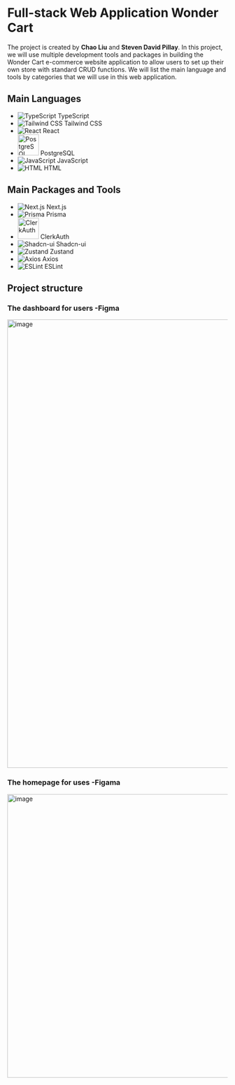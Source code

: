 # Full-stack Web Application Wonder Cart

The project is created by **Chao Liu** and **Steven David Pillay**. In this project, we will use multiple development tools and packages in building the Wonder Cart e-commerce website application to allow users to set up their own store with standard CRUD functions. We will list the main language and tools by categories that we will use in this web application.

## Main Languages
- ![TypeScript](https://img.icons8.com/color/48/000000/typescript.png) TypeScript
- ![Tailwind CSS](https://img.icons8.com/color/48/000000/tailwindcss.png) Tailwind CSS
- ![React](https://img.icons8.com/color/48/000000/react-native.png) React
- <img src="https://github.com/code-Gambler/wonder-cart/assets/104114667/5d5bb565-eead-4f76-92c0-50c8481defd8" alt="PostgreSQL" width="48" height="48"> PostgreSQL
- ![JavaScript](https://img.icons8.com/color/48/000000/javascript.png) JavaScript
- ![HTML](https://img.icons8.com/color/48/000000/html-5.png) HTML

## Main Packages and Tools
- ![Next.js](https://img.icons8.com/color/48/000000/nextjs.png) Next.js
- ![Prisma](https://img.icons8.com/?size=48&id=zJh5Gyrd6ZKu&format=png&color=000000) Prisma
- <img src="[https://github.com/code-Gambler/wonder-cart/assets/104114667/5d5bb565-eead-4f76-92c0-50c8481defd8](https://www.google.com/url?sa=i&url=https%3A%2F%2Fauthenticator.2stable.com%2Fservices%2Fclerk.com%2F&psig=AOvVaw102mz_Ndfvrfu7A-yRRUiz&ust=1717203472978000&source=images&cd=vfe&opi=89978449&ved=0CBIQjRxqFwoTCJi9rsvXtoYDFQAAAAAdAAAAABAE)" alt="ClerkAuth" width="48" height="48"> ClerkAuth
- ![Shadcn-ui](https://img.icons8.com/color/48/000000/ui.png) Shadcn-ui
- ![Zustand](https://img.icons8.com/color/48/000000/zustand.png) Zustand
- ![Axios](https://img.icons8.com/color/48/000000/axios.png) Axios
- ![ESLint](https://img.icons8.com/color/48/000000/eslint.png) ESLint

## Project structure 
### The dashboard for users -Figma
<img width="1025" alt="image" src="https://github.com/code-Gambler/wonder-cart/assets/104114667/807dfc5a-080f-401f-8c55-97e2313d0cbe">

### The homepage for uses -Figama
<img width="648" alt="image" src="https://github.com/code-Gambler/wonder-cart/assets/104114667/96a915b7-fa8e-4e27-ab7b-ce1e2e995cec">
